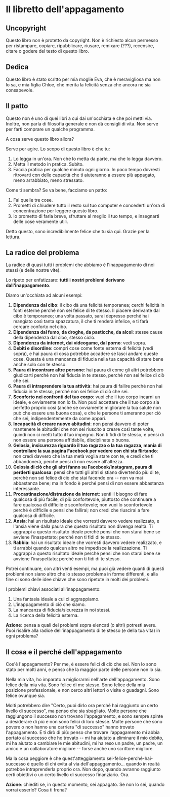 # Il libretto dell'appagamento

## Uncopyright

Questo libro non è protetto da copyright. Non è richiesto alcun permesso per
ristampare, copiare, ripubblicare, riusare, remixare (???), recensire, citare o
godere del testo di questo libro.

## Dedica

Questo libro è stato scritto per mia moglie Eva, che è meravigliosa ma non lo
sa, e mia figlia Chloe, che merita la felicità senza che ancora ne sia
consapevole.

## Il patto

Questo non è uno di quei libri a cui dai un'occhiata e che poi metti via.
Inoltre, non parla di filosofia generale e non dà consigli di vita. Non serve
per farti comprare un qualche programma.

A cosa serve questo libro allora?

Serve per agire. Lo scopo di questo libro è che tu:

  1. Lo legga in un'ora. Non che lo metta da parte, ma che lo legga davvero.
  2. Metta il metodo in pratica. Subito.
  3. Faccia pratica per qualche minuto ogni giorno. In poco tempo dovresti
     ritrovarti con delle capacità che ti aiuteranno a essere più appagato,
     meno arrabbiato, meno stressato.

Come ti sembra? Se va bene, facciamo un patto:

  1. Fai quelle tre cose.
  2. Prometti di chiudere tutto il resto sul tuo computer e concederti un'ora di
     concentrazione per leggere questo libro.
  3. Io prometto di farla breve, sfruttare al meglio il tuo tempo, e insegnarti
     delle cose veramente utili.

Detto questo, sono incredibilmente felice che tu sia qui. Grazie per la lettura.

## La radice del problema

La radice di quasi tutti i problemi che abbiamo è l'inappagamento di noi
stessi (e delle nostre vite).

Lo ripeto per enfatizzare: **tutti i nostri problemi derivano
dall'inappagamento**.

Diamo un'occhiata ad alcuni esempi:

  1. **Dipendenza dal cibo**: il cibo dà una felicità temporanea; cerchi
     felicità in fonti esterne perché non sei felice di te stesso. Il piacere
     derivante dal cibo è temporaneo; una volta passato, sarai depresso perché
     hai mangiato così tanta spazzatura, il che ti renderà infelice, e ti farà
     cercare conforto nel cibo.
  2. **Dipendenza dal fumo, da droghe, da pasticche, da alcol**: stesse cause
     della dipendenza dal cibo, stesso ciclo.
  3. **Dipendenza da internet, dai videogame, dal porno**: vedi sopra.
  4. **Debiti e disordine**: compri cose come fonte esterna di felicità (vedi
     sopra), e hai paura di cosa potrebbe accadere se lasci andare queste cose.
     Questa è una mancanza di fiducia nella tua capacità di stare bene anche
     solo con te stesso.
  5. **Paura di incontrare altre persone**: hai paura di come gli altri
     potrebbero giudicarti perché non hai fiducia in te stesso, perché non sei
     felice di ciò che sei.
  6. **Paura di intraprendere la tua attività**: hai paura di fallire perché non
     hai fiducia in te stesso, perché non sei felice di ciò che sei.
  7. **Sconforto nei confronti del tuo corpo**: vuoi che il tuo corpo incarni un
     ideale, e ovviamente non lo fa. Non puoi accettare che il tuo corpo sia
     perfetto proprio così (anche se ovviamente migliorare la tua salute non può
     che essere una buona cosa), e che le persone ti ameranno per ciò che sei,
     indipendentemente da come appari.
  8. **Incapacità di creare nuove abitudini**: non pensi davvero di poter
     mantenere le abitudini che non sei riuscito a creare così tante volte,
     quindi non ci metti tutto il tuo impegno. Non ti fidi di te stesso, e pensi
     di non essere una persona affidabile, disciplinata o buona.
  9. **Gelosia, insicurezza riguardo il tuo ragazzo o la tua ragazza, mania di
     controllare la sua pagina Facebook per vedere con chi sta flirtando**: non
     credi davvero che la tua metà voglia stare con te, e credi che ti
     abbandonerà, perché pensi di non essere all'altezza.
  10. **Gelosia di ciò che gli altri fanno su Facebook/Instagram, paura di
      perderti qualcosa**: pensi che tutti gli altri si stiano divertendo più di
      te, perché non sei felice di ciò che stai facendo ora -- non va mai
      abbastanza bene; ma in fondo è perché pensi di non essere abbastanza
      interessante.
  11. **Procastinazione/distrazione da internet**: senti il bisogno di fare
      qualcosa di più facile, di più confortevole, piuttosto che continuare a
      fare qualcosa di difficile e sconfortevole; non vuoi lo sconfortevole
      perché è difficile e pensi che fallirai; non credi che riuscirai a fare
      qualcosa di difficile.
  12. **Ansia**: hai un risultato ideale che vorresti davvero vedere realizzato,
      e l'ansia viene dalla paura che questo risultato non divenga realtà. Ti
      aggrappi a questo risultato ideale perché pensi che non starai bene se
      avviene l'inaspettato; perché non ti fidi di te stesso.
  13. **Rabbia**: hai un risultato ideale che vorresti davvero vedere
      realizzato, e ti arrabbi quando qualcun altro ne impedisce la
      realizzazione. Ti aggrappi a questo risultato ideale perché pensi che non
      starai bene se avviene l'inaspettato; perché non ti fidi di te stesso.

Potrei continuare, con altri venti esempi, ma puoi già vedere quanti di questi
problemi non siano altro che lo stesso problema in forme differenti, e alla fine
ci sono delle idee chiave che sono ripetute in molti dei problemi.

I problemi chiavi associati all'inappagamento:

  1. Una fantasia ideale a cui ci aggrappiamo.
  2. L'inappagamento di ciò che siamo.
  3. La mancanza di fiducia/sicurezza in noi stessi.
  4. La ricerca della felicità esterna.

**Azione**: pensa a quali dei problemi sopra elencati (o altri) potresti avere.
Puoi risalire alla radice dell'inappagamento di te stesso (e della tua vita)
in ogni problema?

## Il cosa e il perché dell'appagamento

Cos'è l'appagamento? Per me, è essere felici di ciò che sei. Non lo sono stato
per molti anni, e penso che la maggior parte delle persone non lo sia.

Nella mia vita, ho imparato a migliorarmi nell'arte dell'appagamento. Sono
felice della mia vita. Sono felice di me stesso. Sono felice della mia posizione
professionale, e non cerco altri lettori o visite o guadagni. Sono felice
ovunque sia.

Molti potrebbero dire "Certo, puoi dirlo ora perché hai raggiunto un certo
livello di successo", ma penso che sia sbagliato. Molte persone che raggiungono
il successo non trovano l'appagamento, e sono sempre spinte a desiderare di più
e non sono felici di loro stesse. Molte persone che sono povere o non hanno una
carriera "di successo" hanno trovato l'appagamento. E ti dirò di più: penso che
trovare l'appagamento mi abbia portato al successo che ho trovato -- mi ha
aiutato a eliminare il mio debito, mi ha aiutato a cambiare le mie abitudini, mi
ha reso un padre, un padre, un amico e un collaboratore migliore -- forse anche
uno scrittore migliore.

Ma la cosa peggiore è che quest'atteggiamento sei-felice-perché-hai-successo è
quello di chi evita al via dell'appaggamento... quando in realtà potrebbe
intraprenderla proprio ora. Non dopo, quando avranno raggiunto certi obiettivi o
un certo livello di successo finanziario. Ora.

**Azione**: chiediti se, in questo momento, sei appagato. Se non lo sei, quando
vorrai esserlo? Cosa ti frena?
